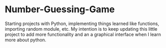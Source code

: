 # Number-Guessing-Game
Starting projects with Python, implementing things learned like functions, importing random module, etc. 
My intention is to keep updating this little project to add more functionality and an a graphical interface when I learn more about python.
